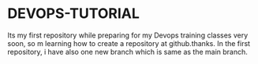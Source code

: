 # DEVOPS-TUTORIAL
Its my first repository while preparing for my Devops training classes very soon, so m learning how to create a repository at github.thanks.
In the first repository, i have also one new branch which is same as the main branch.

